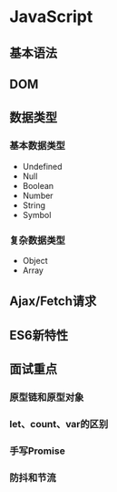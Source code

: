 # JavaScript
## 基本语法
## DOM
## 数据类型
### 基本数据类型
- Undefined
- Null
- Boolean   
- Number
- String
- Symbol

### 复杂数据类型
- Object
- Array
## Ajax/Fetch请求
## ES6新特性
## 面试重点
### 原型链和原型对象
### let、count、var的区别
### 手写Promise
### 防抖和节流